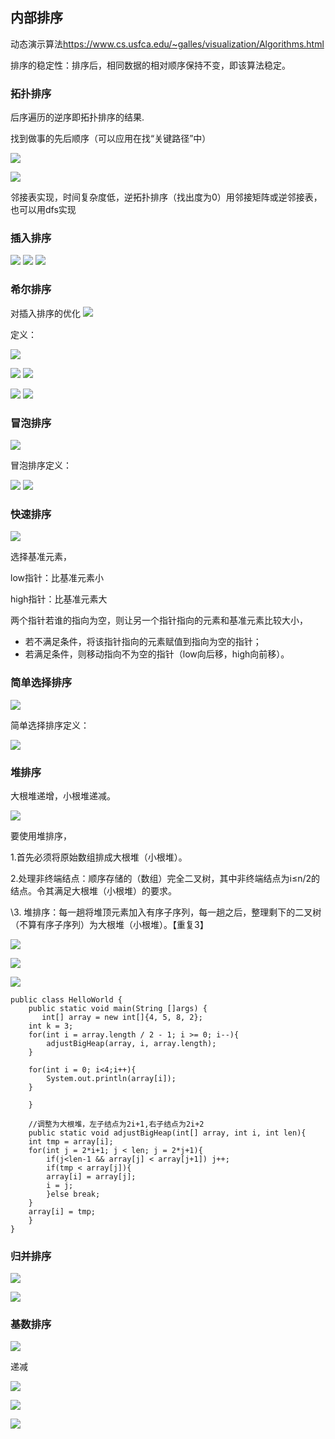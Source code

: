 ## **内部排序**
动态演示算法<https://www.cs.usfca.edu/~galles/visualization/Algorithms.html>

排序的稳定性：排序后，相同数据的相对顺序保持不变，即该算法稳定。
### **拓扑排序**
后序遍历的逆序即拓扑排序的结果.

找到做事的先后顺序（可以应用在找“关键路径”中）

![](media/1.png)

![](media/2.png)

邻接表实现，时间复杂度低，逆拓扑排序（找出度为0）用邻接矩阵或逆邻接表，也可以用dfs实现

### **插入排序**
![](media/3.png)
![](media/4.png)
![](media/5.png)
### **希尔排序**
对插入排序的优化
![](media/6.png)

定义：

![](media/7.png)

![](media/8.png)
![](media/9.png)

![](media/10.png)
![](media/11.png)
### **冒泡排序**
![](media/12.png)

冒泡排序定义：

![](media/13.png)
![](media/14.png)
### **快速排序**
![](media/15.png)

选择基准元素，

low指针：比基准元素小

high指针：比基准元素大

两个指针若谁的指向为空，则让另一个指针指向的元素和基准元素比较大小，

- 若不满足条件，将该指针指向的元素赋值到指向为空的指针；
- 若满足条件，则移动指向不为空的指针（low向后移，high向前移）。

### **简单选择排序**
![](media/16.png)

简单选择排序定义：

![](media/17.png)
### **堆排序**
大根堆递增，小根堆递减。

![](media/18.png)

要使用堆排序，

1.首先必须将原始数组排成大根堆（小根堆）。

2.处理非终端结点：顺序存储的（数组）完全二叉树，其中非终端结点为i≤n/2的结点。令其满足大根堆（小根堆）的要求。

\3. 堆排序：每一趟将堆顶元素加入有序子序列，每一趟之后，整理剩下的二叉树（不算有序子序列）为大根堆（小根堆）。【重复3】

![](media/19.png)

![](media/20.png)

![](media/21.png)

```
public class HelloWorld {  
    public static void main(String []args) {  
       int[] array = new int[]{4, 5, 8, 2};  
	int k = 3;  
	for(int i = array.length / 2 - 1; i >= 0; i--){  
	    adjustBigHeap(array, i, array.length);  
	}  
	  
	for(int i = 0; i<4;i++){  
	    System.out.println(array[i]);  
	}  
	  
    }  
      
    //调整为大根堆，左子结点为2i+1,右子结点为2i+2  
    public static void adjustBigHeap(int[] array, int i, int len){  
	int tmp = array[i];  
	for(int j = 2*i+1; j < len; j = 2*j+1){  
	    if(j<len-1 && array[j] < array[j+1]) j++;  
	    if(tmp < array[j]){  
		array[i] = array[j];  
		i = j;  
	    }else break;  
	}  
	array[i] = tmp;  
    }  
}  
```

### **归并排序**
![](media/22.png)

![](media/23.png)

### **基数排序**
![](media/24.png)

递减

![](media/25.png)

![](media/26.png)

![](media/27.png)


